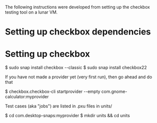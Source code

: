 The following instructions were developed from setting up the checkbox testing tool on a lunar VM.

# Setting up checkbox dependencies



# Setting up checkbox

$ sudo snap install checkbox --classic
$ sudo snap install checkbox22

If you have not made a provider yet (very first run), then go ahead and do that

$ checkbox.checkbox-cli startprovider --empty com.gnome-calculator:myprovider

Test cases (aka "jobs") are listed in .pxu files in units/

$ cd com.desktop-snaps\:myprovider
$ mkdir units && cd units
